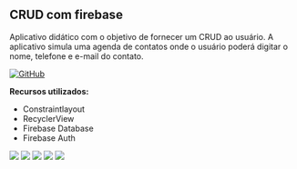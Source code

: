 <h2>CRUD com firebase</h2>

<p>Aplicativo didático com o objetivo de fornecer um CRUD ao usuário.
A aplicativo simula uma agenda de contatos onde o usuário poderá digitar o nome, telefone e e-mail do contato. </p>




[![GitHub](https://img.shields.io/github/license/mashape/apistatus.svg)](https://github.com/marcoscuomo/CrudFirebase/blob/master/README.md)




<b>Recursos utilizados:</b>
<ul>
  <li>Constraintlayout</li>
  <li>RecyclerView</li>
  <li>Firebase Database</li>
  <li>Firebase Auth</li>
</ul>

<img src="http://www.mojumob.com.br/git/crudfirebase/crudfirebase1.png"/> <img src="http://www.mojumob.com.br/git/crudfirebase/crudfirebase2.png"/> <img src="http://www.mojumob.com.br/git/crudfirebase/crudfirebase3.png"/>
<img src="http://www.mojumob.com.br/git/crudfirebase/crudfirebase4.png"/> <img src="http://www.mojumob.com.br/git/crudfirebase/crudfirebase5.png"/>


